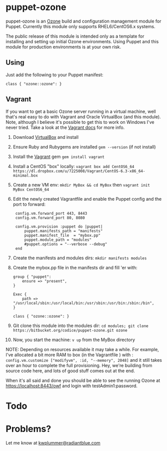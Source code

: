 # puppet-ozone #

puppet-ozone is an [Ozone](https://www.owfgoss.org) build and configuration management module for Puppet.  Currently this module only supports RHEL6/CentOS6.x systems.

The public release of this module is intended only as a template for installing and setting up initial Ozone environments.  Using Puppet and this module for production environments is at your own risk.

## Using ##

Just add the following to your Puppet manifest:

	class { "ozone::ozone": }

## Vagrant

If you want to get a basic Ozone server running in a virtual machine, well that's real easy to do with Vagrant and Oracle VirtualBox (and this module).  Note, although I believe it's possible to get this to work on Windows I've never tried.  Take a look at the [Vagrant docs](http://docs.vagrantup.com/v1/docs/getting-started/index.html) for more info.

1. Download [VirtualBox](https://www.virtualbox.org/) and install
2. Ensure Ruby and Rubygems are installed `gem --version` (if not install)
3. Install the [Vagrant](http://www.vagrantup.com) gem `gem install vagrant`
4. Install a CentOS "box" locally: `vagrant box add CentOS6_64 https://dl.dropbox.com/u/7225008/Vagrant/CentOS-6.3-x86_64-minimal.box`
5. Create a new VM env: `mkdir MyBox && cd MyBox` then `vagrant init MyBox CentOS6_64`
6. Edit the newly created Vagrantfile and enable the Puppet config and the port to forward:

		config.vm.forward_port 443, 8443
		config.vm.forward_port 80, 8080
    
		config.vm.provision :puppet do |puppet|
    		puppet.manifests_path = "manifests"
    		puppet.manifest_file  = "mybox.pp"
    		puppet.module_path = "modules"
    		#puppet.options = "--verbose --debug"
  		end
 7. Create the manifests and modules dirs: `mkdir manifests modules`
 8. Create the mybox.pp file in the manifests dir and fill 'er with:
 
		group { "puppet":
  			ensure => "present",
		}

		Exec {
  			path => "/usr/local/sbin:/usr/local/bin:/usr/sbin:/usr/bin:/sbin:/bin",
		}

		class { "ozone::ozone": }
		
9. Git clone this module into the modules dir: `cd modules; git clone https://bitbucket.org/codice/puppet-ozone.git ozone`
10. Now, you start the machine: `v up` from the MyBox directory

NOTE: Depending on resources available it may take a while.  For example, I've allocated a bit more RAM to box (in the Vagrantfile ) with : `config.vm.customize ["modifyvm", :id, "--memory", 2048]` and it still takes over an hour to complete the full provisioning.  Hey, we're building from source code here, and lots of good stuff comes out at the end.


When it's all said and done you should be able to see the running Ozone at [https://localhost:8443/owf](https://localhost:8443/owf) and login with testAdmin1:password.

# Todo

# Problems?

Let me know at <kwplummer@radiantblue.com>
